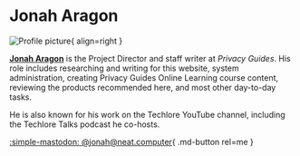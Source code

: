 # Jonah Aragon

![Profile picture](https://github.com/jonaharagon.png){ align=right }

[**Jonah Aragon**](https://www.jonaharagon.com) is the Project Director and staff writer at *Privacy Guides*. His role includes researching and writing for this website, system administration, creating Privacy Guides Online Learning course content, reviewing the products recommended here, and most other day-to-day tasks.

He is also known for his work on the Techlore YouTube channel, including the Techlore Talks podcast he co-hosts.

[:simple-mastodon: @jonah@neat.computer](https://mastodon.neat.computer/@jonah "@jonah@neat.computer"){ .md-button rel=me }
